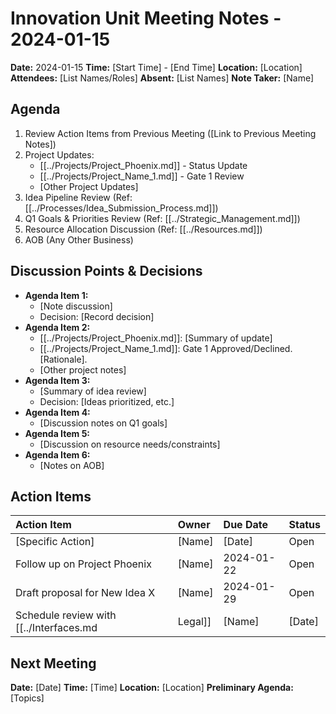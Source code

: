 # Innovation Unit Meeting Notes - 2024-01-15

**Date:** 2024-01-15
**Time:** [Start Time] - [End Time]
**Location:** [Location]
**Attendees:** [List Names/Roles]
**Absent:** [List Names]
**Note Taker:** [Name]

## Agenda

1.  Review Action Items from Previous Meeting ([Link to Previous Meeting Notes])
2.  Project Updates:
    *   [[../Projects/Project_Phoenix.md]] - Status Update
    *   [[../Projects/Project_Name_1.md]] - Gate 1 Review
    *   [Other Project Updates]
3.  Idea Pipeline Review (Ref: [[../Processes/Idea_Submission_Process.md]])
4.  Q1 Goals & Priorities Review (Ref: [[../Strategic_Management.md]])
5.  Resource Allocation Discussion (Ref: [[../Resources.md]])
6.  AOB (Any Other Business)

## Discussion Points & Decisions

*   **Agenda Item 1:**
    *   [Note discussion]
    *   Decision: [Record decision]
*   **Agenda Item 2:**
    *   [[../Projects/Project_Phoenix.md]]: [Summary of update]
    *   [[../Projects/Project_Name_1.md]]: Gate 1 Approved/Declined. [Rationale].
    *   [Other project notes]
*   **Agenda Item 3:**
    *   [Summary of idea review]
    *   Decision: [Ideas prioritized, etc.]
*   **Agenda Item 4:**
    *   [Discussion notes on Q1 goals]
*   **Agenda Item 5:**
    *   [Discussion on resource needs/constraints]
*   **Agenda Item 6:**
    *   [Notes on AOB]

## Action Items

| Action Item                      | Owner     | Due Date   | Status      |
| :------------------------------- | :-------- | :--------- | :---------- |
| [Specific Action]                | [Name]    | [Date]     | Open        |
| Follow up on Project Phoenix     | [Name]    | 2024-01-22 | Open        |
| Draft proposal for New Idea X    | [Name]    | 2024-01-29 | Open        |
| Schedule review with [[../Interfaces.md|Legal]] | [Name]    | [Date]     | Open        |

## Next Meeting

**Date:** [Date]
**Time:** [Time]
**Location:** [Location]
**Preliminary Agenda:** [Topics] 